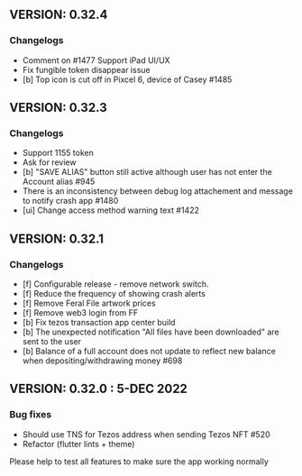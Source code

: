 ## VERSION: 0.32.4

### Changelogs
- Comment on #1477 Support iPad UI/UX
- Fix fungible token disappear issue 
- [b] Top icon is cut off in Pixcel 6, device of Casey #1485


## VERSION: 0.32.3

### Changelogs
- Support 1155 token
- Ask for review
- [b] "SAVE ALIAS" button still active although user has not enter the Account alias #945
- There is an inconsistency between debug log attachement and message to notify crash app #1480
- [ui] Change access method warning text #1422

## VERSION: 0.32.1

### Changelogs
- [f] Configurable release - remove network switch.
- [f] Reduce the frequency of showing crash alerts
- [f] Remove Feral File artwork prices
- [f] Remove web3 login from FF
- [b] Fix tezos transaction app center build
- [b] The unexpected notification "All files have been  downloaded" are sent to the user
- [b] Balance of a full account does not update to reflect new balance when depositing/withdrawing money #698



## VERSION: 0.32.0 : 5-DEC 2022

### Bug fixes
- Should use TNS for Tezos address when sending Tezos NFT #520
- Refactor (flutter lints + theme)

Please help to test all features to make sure the app working normally
